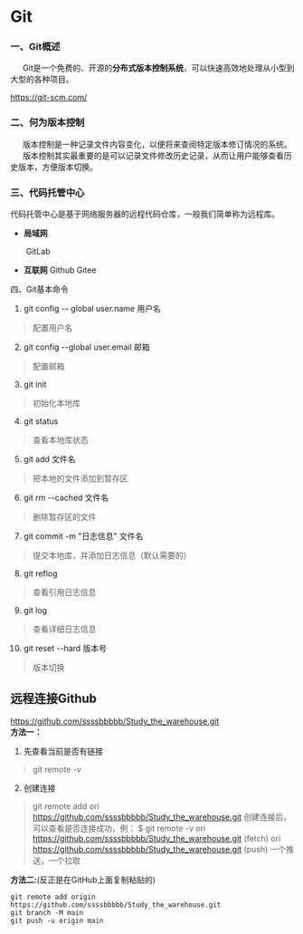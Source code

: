 # Git

### 一、Git概述
&ensp; &ensp; Git是一个免费的、开源的**分布式版本控制系统**，可以快速高效地处理从小型到大型的各种项目。

https://git-scm.com/



### 二、何为版本控制
&ensp; &ensp; 版本控制是一种记录文件内容变化，以便将来查阅特定版本修订情况的系统。
&ensp; &ensp; 版本控制其实最重要的是可以记录文件修改历史记录，从而让用户能够查看历史版本，方便版本切换。



### 三、代码托管中心
代码托管中心是基于网络服务器的远程代码仓库，一般我们简单称为远程库。
- **局域网**
	
	​    GitLab
	
- **互联网**
	    Github
	    Gitee



四、Git基本命令

1. git config -- global user.name 用户名
> 配置用户名

2. git config --global user.email 邮箱
> 配置邮箱

3. git init
> 初始化本地库

4. git status
> 查看本地库状态

5. git add 文件名
> 把本地的文件添加到暂存区

6. git rm --cached 文件名
> 删除暂存区的文件

7. git commit -m "日志信息" 文件名
> 提交本地库，并添加日志信息（默认需要的）

8. git reflog
> 查看引用日志信息

9. git log
> 查看详细日志信息

10. git reset --hard 版本号
> 版本切换

## 远程连接Github
https://github.com/ssssbbbbb/Study_the_warehouse.git  
**方法一：**
1. 先查看当前是否有链接
> git remote -v
2. 创建连接
> git remote add ori https://github.com/ssssbbbbb/Study_the_warehouse.git
> 创建连接后，可以查看是否连接成功，例：
> $ git remote -v
> ori     https://github.com/ssssbbbbb/Study_the_warehouse.git (fetch)
> ori     https://github.com/ssssbbbbb/Study_the_warehouse.git (push)
> 一个推送，一个拉取
  
**方法二:**(反正是在GitHub上面复制粘贴的)
```
git remote add origin https://github.com/ssssbbbbb/Study_the_warehouse.git
git branch -M main
git push -u origin main
```


